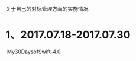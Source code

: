 关于自己的对标管理方面的实施情况

# 1、2017.07.18-2017.07.30
  [My30DaysofSwift-4.0](https://github.com/Blanbok/My30DaysofSwift-4.0)
